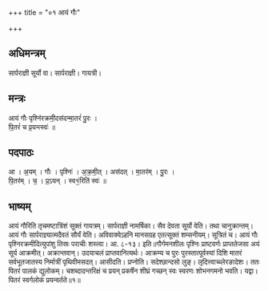 +++
title = "०१ आयं गौः"

+++
## अधिमन्त्रम्
सार्पराज्ञी सूर्यो वा। सार्पराज्ञी। गायत्री।

## मन्त्रः
आयं गौः पृश्नि॑रक्रमी॒दस॑दन्मा॒तरं॑ पु॒रः ।  
पि॒तरं॑ च प्र॒यन्त्स्वः॑ ॥

## पदपाठः
आ । अ॒यम् । गौः । पृश्निः॑ । अ॒क्र॒मी॒त् । अस॑दत् । मा॒तर॑म् । पु॒रः ।  
पि॒तर॑म् । च॒ । प्र॒ऽयन् । स्व१॒॑रिति॑ स्वः॑ ॥

## भाष्यम्
आयं गौरिति तृचमष्टात्रिंशं सूक्तं गायत्रम्। सार्पराज्ञी नामर्षिका। सैव देवता सूर्यो वेति। तथा चानुक्रान्तम्। आयं गौः सार्पराज्ञ्यात्मदैवतं सौर्यं वेति। अविवाक्येऽहनि मानसग्रह एतत्सूक्तं शम्सनीयम्। सूत्रितं च। आयं गौः पृश्निरक्रमीदित्युपांशु तिस्रः पराचीः शस्त्वा। आ. ८-१३। इति॥गौर्गमनशीलः पृश्निः प्राष्टवर्णः प्राप्ततेजसा अयं सूर्य आक्रमीत्। अक्रान्तवान्। उदयाचलं प्राप्तवानित्यर्थः। आक्रम्य च पुरः पुरस्तात्पूर्वस्यां दिशि मातरं सर्वभूतजातस्य निर्मात्रीं पृथिवीमसदत्। आसीदति। प्रप्नोति। सदेश्छान्दसो लुङ्। लृदित्त्वाच्च्लेरङादेशः। ततः पितरं पालकं द्युलोकम्। चशब्दादन्तरिक्षं च प्रयन् प्रकर्षेन शीघ्रं गच्छन् स्वः स्वरणः शोभनगमनो भवति। यद्वा। पितरं स्वर्गलोकं प्रयन्वर्तते॥१॥